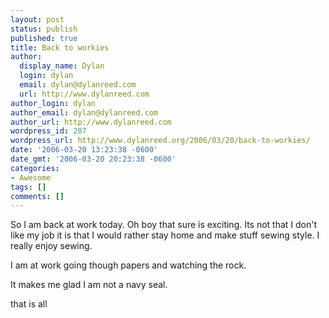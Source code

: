 ```yaml
---
layout: post
status: publish
published: true
title: Back to workies
author:
  display_name: Dylan
  login: dylan
  email: dylan@dylanreed.com
  url: http://www.dylanreed.com
author_login: dylan
author_email: dylan@dylanreed.com
author_url: http://www.dylanreed.com
wordpress_id: 207
wordpress_url: http://www.dylanreed.org/2006/03/20/back-to-workies/
date: '2006-03-20 13:23:38 -0600'
date_gmt: '2006-03-20 20:23:38 -0600'
categories:
- Awesome
tags: []
comments: []
---
```

<p>So I am back at work today. Oh boy that sure is exciting. Its not that I don't like my job it is that I would rather stay home and make stuff sewing style. I really enjoy sewing.</p>
<p>I am at work going though papers and watching the rock.</p>
<p>It makes me glad I am not a navy seal.</p>
<p>that is all</p>
